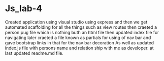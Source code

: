 # Js_lab-4
Created application using visual studio using express 
and then we get automated scaffolding for all the things such as view routes 
then craeted a person.pug file which is nothing buth an html file
then updated index file for navigating 
later craeted a file known as partials 
for using of nav bar and gave bootstrap links in that for the nav bar decoration
As well as updated index.js file with persons name and relation ship with me as developer.
at last updated readme.md file.


